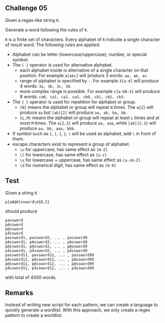 ## Challenge 05

Given a regex-like string `R`.

Generate a word following the rules of `R`.

`R` is a finite set of characters. Every alphabet of `R` indicate a single character of result word. The following rules are applied:

- Alphabet can be letter (lowercase/uppercase), number, or special symbol.
- The `[ ]` operator is used for alternative alphabet.
    * each alphabet inside is alternative of a single character on that position. For example `a[abc]` will produce 3 words: `aa, ab, ac`.
    * range of alphabet is specified by `-`. For example `3[a-d]` will produce 4 words: `3a, 3b, 3c, 3d`.
    * more complex range is possible. For example `c[a-b0-3]` will produce 8 words: `ca0, ca1, ca2, ca3, cb0, cb1, cb2, cb3`.
- The `{ }` operator is used for repetition for alphabet or group.
    * `{N}` means the alphabet or group will repeat `N` times. The `a{2}` will produce `aa` but `[ab]{2}` will produce `aa, ab, ba, bb`.
    * `{L,M}` means the alphabet or group will repeat at least `L` times and at most `M` times. The `a{2,3}` will produce `aa, aaa`, while `[ab]{2,3}` will produce `aa, bb, aaa, bbb`.
- If symbol such as `[`, `]`, `{`, `}`, `\` will be used as alphabet, add `\` in front of them.
- escape characters exist to represent a group of alphabet.
    * `\u` for uppercase, has same effect as `[A-Z]`
    * `\l` for lowercase, has same effect as `[a-z]`
    * `\s` for lowercase + uppercase, has same effect as `[a-zA-Z]`
    * `\d` for numerical digit, has same effect as `[0-9]` 

## Test

Given a string `R`

```
p[aA@4]ssword\d{0,2}
```

should produce

```
password
pAssword
p@ssword
p4ssword
password1, password2, ... , password9
pAssword1, pAssword2, ... , pAssword9
p@ssword1, p@ssword2, ... , p@ssword9
p4ssword1, p4ssword2, ... , p4ssword9
password11, password12, ... , password99
pAssword11, pAssword12, ... , pAssword99
p@ssword11, p@ssword12, ... , p@ssword99
p4ssword11, p4ssword12, ... , p4ssword99
```

with total of 4000 words.

## Remarks

Instead of writing new script for each pattern, we can create a language to quickly generate a wordlist. With this approach, we only create a regex pattern to create a worldlist.